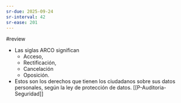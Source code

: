 ```yaml
---
sr-due: 2025-09-24
sr-interval: 42
sr-ease: 201
---
```

#review 

+ Las siglas ARCO significan 
	+ Acceso, 
	+ Rectificación, 
	+ Cancelación 
	+ Oposición. 
+ Estos son los derechos que tienen los ciudadanos sobre sus datos personales, según la ley de protección de datos.
[[P-Auditoria-Seguridad]]
